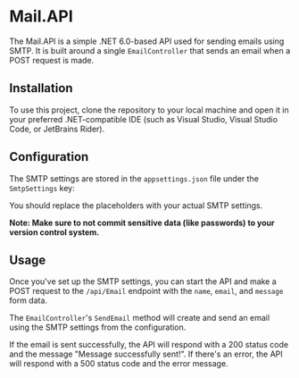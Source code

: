 # Mail.API

The Mail.API is a simple .NET 6.0-based API used for sending emails using SMTP. It is built around a single `EmailController` that sends an email when a POST request is made.

## Installation

To use this project, clone the repository to your local machine and open it in your preferred .NET-compatible IDE (such as Visual Studio, Visual Studio Code, or JetBrains Rider).

## Configuration

The SMTP settings are stored in the `appsettings.json` file under the `SmtpSettings` key:

You should replace the placeholders with your actual SMTP settings. 

**Note: Make sure to not commit sensitive data (like passwords) to your version control system.**

## Usage

Once you've set up the SMTP settings, you can start the API and make a POST request to the `/api/Email` endpoint with the `name`, `email`, and `message` form data.

The `EmailController`'s `SendEmail` method will create and send an email using the SMTP settings from the configuration.

If the email is sent successfully, the API will respond with a 200 status code and the message "Message successfully sent!". If there's an error, the API will respond with a 500 status code and the error message.